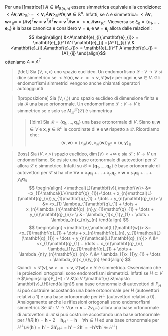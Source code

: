 Per una [[matrice]] $A \in M_{\mathbb{R}(n,n)}$ essere simmetrica equivale alla condizione: $<A\mathbf{v},\mathbf{w}>_{\mathbb{R}^n} = <\mathbf{v},A\mathbf{w}>_{\mathbb{R}^n} \forall \mathbf{v},\mathbf{w} \in \mathbb{R}^n$. Infatti, se $A$ è simmetrica: $<A\mathbf{v},\mathbf{w}>_{\mathbb{R}^m}=(A\mathbf{v})^T\mathbf{w} = \mathbf{v}^TA^T\mathbf{w} = \mathbf{v}^TA\mathbf{w} = <\mathbf{v},A\mathbf{w}>_{\mathbb{R}^n}$. Viceversa se $\xi_{n} = \left\{ e_{1},\dots,\mathbf{e}_{n} \right\}$ è la base canonica e considero $\mathbf{v} = \mathbf{e}_{i}$ e $\mathbf{w} = \mathbf{e}_{j}$ allora dalle relazioni:
 $$ \begin{align}
&<A\mathbf{e}_{i},\mathbf{e}_{i}> = \mathbf{e}_{i}^TA^T\mathbf{e}_{j} =[A^T]_{ij} \\
&<\mathbf{e}_{i},A\mathbf{e}_{j}> = \mathbf{e}_{i}^T A \mathbf{e}_{j} = [A]_{ij}
\end{align}$$
otteniamo $A = A^T$


>[!def]
>Sia $(V,<,>)$ uno spazio euclideo. Un endomorfismo $\mathcal{L} : V \to V$ si dice simmetrico se $<\mathcal{L}(\mathbf{v}),\mathbf{w}> = <\mathbf{v},\mathcal{L}(\mathbf{w})>$ per ogni $\mathbf{v},\mathbf{w} \in V$.
> Gli endomorfismi simmetrici vengono anche chiamati operatori autoaggiunti

>[!proposizione]
>Sia $(V, \langle, \rangle)$ uno spazio euclideo di dimensione finita e sia $\mathcal{B}$ una base ortonormale. Un endomorfismo $\mathcal{L} : V \to V$ è simmetrico se e solo se $M_{\mathcal{B}}^\mathcal{B}(\mathcal{L})$ è simmetrica
>
>>[!dim]
>>Sia $\mathcal{B} = \{ \mathbf{q}_{1},\dots,\mathbf{q}_{n} \}$ una base ortonormale di $V$. Siano $\mathbf{u},\mathbf{w} \in V$ e $\mathbf{x},\mathbf{y} \in \mathbb{R}^n$ le coordinate di $\mathbf{v}$ e $\mathbf{w}$ rispetto a $\mathcal{B}$. Ricordiamo che:
>>$$ \left< \mathbf{v},\mathbf{w} \right>  = \left< x_{\mathcal{B}}(\mathbf{v}), x_{\mathcal{B}}(\mathbf{w}) \right>_{\mathbb{R}^n} = \left< \mathbf{x},\mathbf{y} \right>_{\mathbb{R}}  $$




>[!oss]
>Sia $(V,<,>)$ spazio euclideo, $\dim(V) < +\infty$ e sia $\mathcal{L} : V \to V$ un endomorfismo. Se esiste una base ortonormale di autovettori per $\mathcal{L}$ allora $\mathcal{L}$ è simmetrico. Infatti su $\mathcal{B} =\left\{ \mathbf{q}_{1},\dots,\mathbf{q}_{n} \right\}$ è base ortonormale di autovettori per $\mathcal{L}$ si ha che $\forall \mathbf{v} =x_{1}\mathbf{q}_{1} + \dots + x_{n}\mathbf{q}_{n}$ e $\mathbf{w} = y_{1}\mathbf{q}_{1} + \dots + y_{n}\mathbf{q}_{n}$
> $$ \begin{align}
><\mathcal{L}(\mathbf{v}),\mathbf{w}> &= <x_{1}\mathcal{L}(\mathbf{q}_{1})+\dots + x_{n}\mathcal{L}(\mathbf{q}_{n}),y_{1}\mathbf{q}_{1} + \dots + y_{n}\mathbf{q}_{n}> \\
> &= <x_{1} \lambda_{1}\mathbf{q}_{1} + \dots + x_{n}\lambda_{n}\mathbf{q}_{n},y_{1}\mathbf{q}_{1} + \dots + y_{n}\mathbf{q}_{n}> \\
> &= \lambda_{1}x_{1}y_{1} + \dots + \lambda_{n}x_{n}y_{n}
>\end{align} $$
> $$ \begin{align}
><\mathbf{v},\mathcal{L}(\mathbf{w})> &= <x_{1}\mathbf{q}_{1} + \dots + x_{n}\mathbf{q}_{n}, y_{1}\mathcal{L}(\mathbf{q}_{1}) + \dots + y_{n}\mathcal{L}(\mathbf{q}_{n})> \\
> &= <x_{1}\mathbf{q}_{1} + \dots + x_{n}\mathbf{q}_{n}, \lambda_{1}y_{1}\mathbf{q}_{1} + \dots + \lambda_{n}y_{n}\mathbf{q}_{n}> \\
> &= \lambda_{1}x_{1}y_{1} + \dots + \lambda_{n}x_{n}y_{n}
>\end{align} $$
>Quindi $<\mathcal{L}(\mathbf{v}),\mathbf{w}> = <\mathbf{v},\mathcal{L}(\mathbf{w})>$ e $\mathcal{L}$ è simmetrica. Osserviamo che le proiezioni ortogonali sono endomorfismi simmetrici. Infatti se $H \subseteq V$ e $\begin{align}P_{H} : V &\to V \\\mathbf{v} &\mapsto \mathbf{v}_{H}\end{align}$ una base ortonormale di autovettori di $P_{H}$ si puó costruire accostando una base ortonormale per $H$ (autovettori relativi a $1$) e una base ortonormale per $H^\perp$ (autovettori relativi a $0$). Analogamente anche le riflessioni ortogonali sono endomorfismi simmetrici. Se $\mathcal{R} : V \to V (\mathbf{v} \mapsto \mathbf{v} - 2\mathbf{v}_{H^\perp})$ allora una base ortonormale di autovettori di $\mathcal{R}$ si puó costruire accostando una base ortonormale per $H(R | \mathbf{h}) = \mathbf{h} - 2\quad \mathbf{h}_{H^\perp} = \mathbf{h} \quad \forall \mathbf{h} \in H$ ed una base ortonormale per $H^\perp(\mathcal{R}(\mathbf{h}')=\mathbf{h}' - 2\mathbf{h}'_{H^\perp}=\mathbf{h}' -2\mathbf{h}'= -\mathbf{h}' \forall \mathbf{h}' \in H^\perp)$


